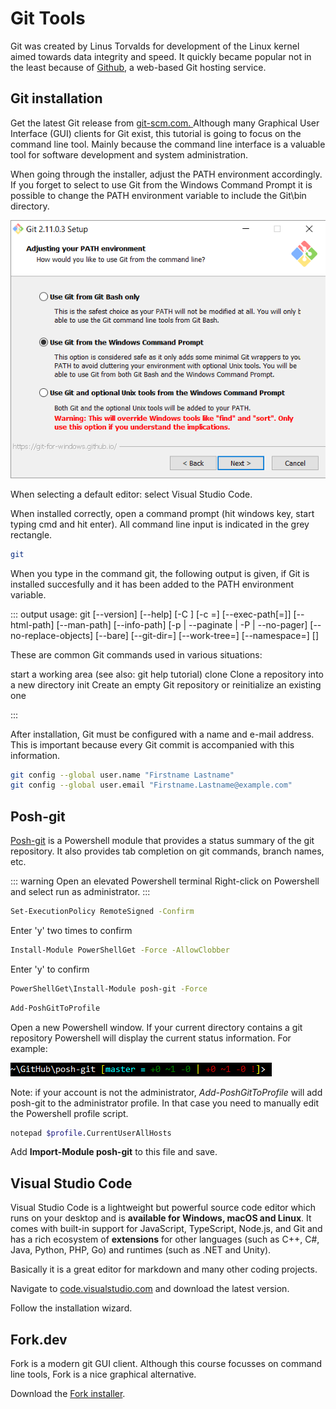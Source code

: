 # Git Tools

Git was created by Linus Torvalds for development of the Linux kernel aimed towards data integrity and speed. It quickly became popular not in the least because of [Github](https://github.com), a web-based Git hosting service.

## Git installation

Get the latest Git release from [git-scm.com. ](https://git-scm.com/)Although many Graphical User Interface \(GUI\) clients for Git exist, this tutorial is going to focus on the command line tool. Mainly because the command line interface is a valuable tool for software development and system administration.

When going through the installer, adjust the PATH environment accordingly. If you forget to select to use Git from the Windows Command Prompt it is possible to change the PATH environment variable to include the Git\bin directory.

![Adjust path](./assets/adjustPATH.png)

When selecting a default editor: select Visual Studio Code.

When installed correctly, open a command prompt \(hit windows key, start typing cmd and hit enter\).  All command line input is indicated in the grey rectangle.

```bash
git
```

When you type in the command git, the following output is given, if Git is installed succesfully and it has been added to the PATH environment variable.

::: output
usage: git [--version] [--help] [-C <path>] [-c <name>=<value>]
           [--exec-path[=<path>]] [--html-path] [--man-path] [--info-path]
           [-p | --paginate | -P | --no-pager] [--no-replace-objects] [--bare]
           [--git-dir=<path>] [--work-tree=<path>] [--namespace=<name>]
           <command> [<args>]

These are common Git commands used in various situations:

start a working area (see also: git help tutorial)
   clone     Clone a repository into a new directory
   init      Create an empty Git repository or reinitialize an existing one

:::

After installation, Git must be configured with a name and e-mail address. This is important because every Git commit is accompanied with this information.

```bash
git config --global user.name "Firstname Lastname"
git config --global user.email "Firstname.Lastname@example.com"
```

## Posh-git 

[Posh-git](https://github.com/dahlbyk/posh-git) is a Powershell module that provides a status summary of the git repository. It also provides tab completion on git commands, branch names, etc.

::: warning Open an elevated Powershell terminal
Right-click on Powershell and select run as administrator.
:::

```bash
Set-ExecutionPolicy RemoteSigned -Confirm
```

Enter 'y' two times to confirm

```bash
Install-Module PowerShellGet -Force -AllowClobber
```

Enter 'y' to confirm

```bash
PowerShellGet\Install-Module posh-git -Force
```

```bash
Add-PoshGitToProfile
```

Open a new Powershell window. If your current directory contains a git repository Powershell will display the current status information. For example:

![Posh-git example](./assets/posh-git.png)

Note: if your account is not the administrator, *Add-PoshGitToProfile* will add posh-git to the administrator profile. In that case you need to manually edit the Powershell profile script.

```bash
notepad $profile.CurrentUserAllHosts
```
Add **Import-Module posh-git** to this file and save.


## Visual Studio Code

Visual Studio Code is a lightweight but powerful source code editor which runs on your desktop and is **available for Windows, macOS and Linux**. It comes with built-in support for JavaScript, TypeScript, Node.js, and Git and has a rich ecosystem of **extensions** for other languages (such as C++, C#, Java, Python, PHP, Go) and runtimes (such as .NET and Unity).

Basically it is a great editor for markdown and many other coding projects.

Navigate to [code.visualstudio.com](https://code.visualstudio.com/) and download the latest version.

Follow the installation wizard.

## Fork.dev

Fork is a modern git GUI client. Although this course focusses on command line tools, Fork is a nice graphical alternative.

Download the [Fork installer](https://fork.dev/). 